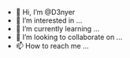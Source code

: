 - 👋 Hi, I’m @D3nyer
- 👀 I’m interested in ...
- 🌱 I’m currently learning ...
- 💞️ I’m looking to collaborate on ...
- 📫 How to reach me ...

<!---
D3nyer/D3nyer is a ✨ special ✨ repository because its `README.md` (this file) appears on your GitHub profile.
You can click the Preview link to take a look at your changes.
--->
